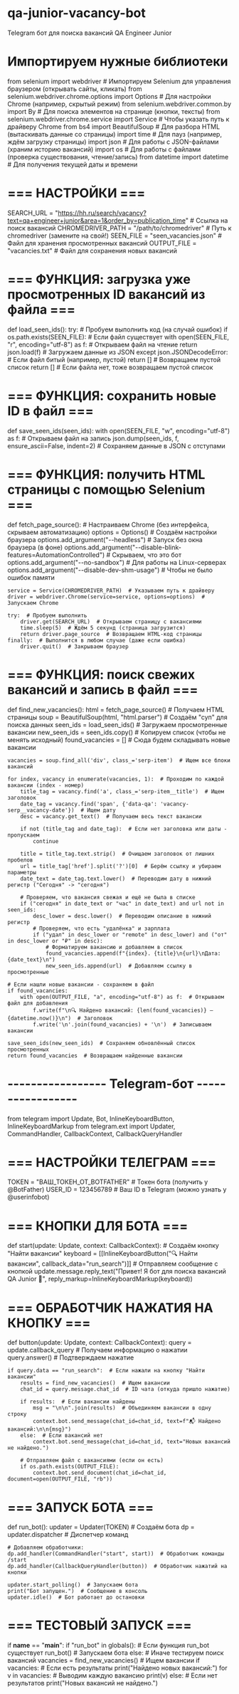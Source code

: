 # qa-junior-vacancy-bot
Telegram бот для поиска вакансий QA Engineer Junior
# Импортируем нужные библиотеки
from selenium import webdriver  # Импортируем Selenium для управления браузером (открывать сайты, кликать)
from selenium.webdriver.chrome.options import Options  # Для настройки Chrome (например, скрытый режим)
from selenium.webdriver.common.by import By  # Для поиска элементов на странице (кнопки, тексты)
from selenium.webdriver.chrome.service import Service  # Чтобы указать путь к драйверу Chrome
from bs4 import BeautifulSoup  # Для разбора HTML (вытаскивать данные со страницы)
import time  # Для пауз (например, ждём загрузку страницы)
import json  # Для работы с JSON-файлами (храним историю вакансий)
import os  # Для работы с файлами (проверка существования, чтение/запись)
from datetime import datetime  # Для получения текущей даты и времени

# === НАСТРОЙКИ ===
SEARCH_URL = "https://hh.ru/search/vacancy?text=qa+engineer+junior&area=1&order_by=publication_time"  # Ссылка на поиск вакансий
CHROMEDRIVER_PATH = "/path/to/chromedriver"  # Путь к chromedriver (замените на свой!)
SEEN_FILE = "seen_vacancies.json"  # Файл для хранения просмотренных вакансий
OUTPUT_FILE = "vacancies.txt"  # Файл для сохранения новых вакансий


# === ФУНКЦИЯ: загрузка уже просмотренных ID вакансий из файла ===
def load_seen_ids():
    try:  # Пробуем выполнить код (на случай ошибок)
        if os.path.exists(SEEN_FILE):  # Если файл существует
            with open(SEEN_FILE, "r", encoding="utf-8") as f:  # Открываем файл на чтение
                return json.load(f)  # Загружаем данные из JSON
    except json.JSONDecodeError:  # Если файл битый (например, пустой)
        return []  # Возвращаем пустой список
    return []  # Если файла нет, тоже возвращаем пустой список


# === ФУНКЦИЯ: сохранить новые ID в файл ===
def save_seen_ids(seen_ids):
    with open(SEEN_FILE, "w", encoding="utf-8") as f:  # Открываем файл на запись
        json.dump(seen_ids, f, ensure_ascii=False, indent=2)  # Сохраняем данные в JSON с отступами


# === ФУНКЦИЯ: получить HTML страницы с помощью Selenium ===
def fetch_page_source():
    # Настраиваем Chrome (без интерфейса, скрываем автоматизацию)
    options = Options()  # Создаём настройки браузера
    options.add_argument("--headless")  # Запуск без окна браузера (в фоне)
    options.add_argument("--disable-blink-features=AutomationControlled")  # Скрываем, что это бот
    options.add_argument("--no-sandbox")  # Для работы на Linux-серверах
    options.add_argument("--disable-dev-shm-usage")  # Чтобы не было ошибок памяти

    service = Service(CHROMEDRIVER_PATH)  # Указываем путь к драйверу
    driver = webdriver.Chrome(service=service, options=options)  # Запускаем Chrome

    try:  # Пробуем выполнить
        driver.get(SEARCH_URL)  # Открываем страницу с вакансиями
        time.sleep(5)  # Ждём 5 секунд (страница загрузится)
        return driver.page_source  # Возвращаем HTML-код страницы
    finally:  # Выполнится в любом случае (даже если ошибка)
        driver.quit()  # Закрываем браузер


# === ФУНКЦИЯ: поиск свежих вакансий и запись в файл ===
def find_new_vacancies():
    html = fetch_page_source()  # Получаем HTML страницы
    soup = BeautifulSoup(html, "html.parser")  # Создаём "суп" для поиска данных
    seen_ids = load_seen_ids()  # Загружаем просмотренные вакансии
    new_seen_ids = seen_ids.copy()  # Копируем список (чтобы не менять исходный)
    found_vacancies = []  # Сюда будем складывать новые вакансии

    vacancies = soup.find_all('div', class_='serp-item')  # Ищем все блоки вакансий

    for index, vacancy in enumerate(vacancies, 1):  # Проходим по каждой вакансии (index - номер)
        title_tag = vacancy.find('a', class_='serp-item__title')  # Ищем заголовок
        date_tag = vacancy.find('span', {'data-qa': 'vacancy-serp__vacancy-date'})  # Ищем дату
        desc = vacancy.get_text()  # Получаем весь текст вакансии

        if not (title_tag and date_tag):  # Если нет заголовка или даты - пропускаем
            continue

        title = title_tag.text.strip()  # Очищаем заголовок от лишних пробелов
        url = title_tag['href'].split('?')[0]  # Берём ссылку и убираем параметры
        date_text = date_tag.text.lower()  # Переводим дату в нижний регистр ("Сегодня" -> "сегодня")

        # Проверяем, что вакансия свежая и ещё не была в списке
        if ("сегодня" in date_text or "час" in date_text) and url not in seen_ids:
            desc_lower = desc.lower()  # Переводим описание в нижний регистр
            # Проверяем, что есть "удалёнка" и зарплата
            if ("удал" in desc_lower or "remote" in desc_lower) and ("от" in desc_lower or "₽" in desc):
                # Форматируем вакансию и добавляем в список
                found_vacancies.append(f"{index}. {title}\n{url}\nДата: {date_text}\n")
                new_seen_ids.append(url)  # Добавляем ссылку в просмотренные

    # Если нашли новые вакансии - сохраняем в файл
    if found_vacancies:
        with open(OUTPUT_FILE, "a", encoding="utf-8") as f:  # Открываем файл для добавления
            f.write(f"\n🔍 Найдено вакансий: {len(found_vacancies)} — {datetime.now()}\n")  # Заголовок
            f.write('\n'.join(found_vacancies) + '\n')  # Записываем вакансии

    save_seen_ids(new_seen_ids)  # Сохраняем обновлённый список просмотренных
    return found_vacancies  # Возвращаем найденные вакансии


# ----------------- Telegram-бот -----------------
from telegram import Update, Bot, InlineKeyboardButton, InlineKeyboardMarkup
from telegram.ext import Updater, CommandHandler, CallbackContext, CallbackQueryHandler

# === НАСТРОЙКИ ТЕЛЕГРАМ ===
TOKEN = "ВАШ_ТОКЕН_ОТ_BOTFATHER"  # Токен бота (получить у @BotFather)
USER_ID = 123456789  # Ваш ID в Telegram (можно узнать у @userinfobot)


# === КНОПКИ ДЛЯ БОТА ===
def start(update: Update, context: CallbackContext):
    # Создаём кнопку "Найти вакансии"
    keyboard = [[InlineKeyboardButton("🔍 Найти вакансии", callback_data="run_search")]]
    # Отправляем сообщение с кнопкой
    update.message.reply_text("Привет! Я бот для поиска вакансий QA Junior 👋",
                              reply_markup=InlineKeyboardMarkup(keyboard))


# === ОБРАБОТЧИК НАЖАТИЯ НА КНОПКУ ===
def button(update: Update, context: CallbackContext):
    query = update.callback_query  # Получаем информацию о нажатии
    query.answer()  # Подтверждаем нажатие

    if query.data == "run_search":  # Если нажали на кнопку "Найти вакансии"
        results = find_new_vacancies()  # Ищем вакансии
        chat_id = query.message.chat_id  # ID чата (откуда пришло нажатие)

        if results:  # Если вакансии найдены
            msg = "\n\n".join(results)  # Объединяем вакансии в одну строку
            context.bot.send_message(chat_id=chat_id, text=f"📬 Найдено вакансий:\n\n{msg}")
        else:  # Если вакансий нет
            context.bot.send_message(chat_id=chat_id, text="Новых вакансий не найдено.")

        # Отправляем файл с вакансиями (если он есть)
        if os.path.exists(OUTPUT_FILE):
            context.bot.send_document(chat_id=chat_id, document=open(OUTPUT_FILE, "rb"))


# === ЗАПУСК БОТА ===
def run_bot():
    updater = Updater(TOKEN)  # Создаём бота
    dp = updater.dispatcher  # Диспетчер команд

    # Добавляем обработчики:
    dp.add_handler(CommandHandler("start", start))  # Обработчик команды /start
    dp.add_handler(CallbackQueryHandler(button))  # Обработчик нажатий на кнопки

    updater.start_polling()  # Запускаем бота
    print("Бот запущен.")  # Сообщение в консоль
    updater.idle()  # Бот работает до остановки


# === ТЕСТОВЫЙ ЗАПУСК ===
if __name__ == "__main__":
    if "run_bot" in globals():  # Если функция run_bot существует
        run_bot()  # Запускаем бота
    else:  # Иначе тестируем поиск вакансий
        vacancies = find_new_vacancies()  # Ищем вакансии
        if vacancies:  # Если есть результаты
            print("Найдено новых вакансий:")
            for v in vacancies:  # Выводим каждую вакансию
                print(v)
        else:  # Если нет результатов
            print("Новых вакансий не найдено.")
